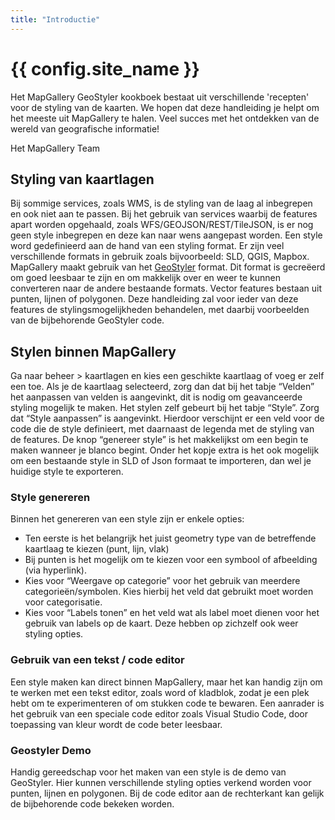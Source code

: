 ```yaml
---
title: "Introductie"
---
```


# {{ config.site_name }}

Het MapGallery GeoStyler kookboek bestaat uit verschillende 'recepten' voor de styling van de kaarten. We hopen dat deze handleiding je helpt om het meeste uit MapGallery te halen. Veel succes met het ontdekken van de wereld van geografische informatie!

Het MapGallery Team

Styling van kaartlagen
---
Bij sommige services, zoals WMS, is de styling van de laag al inbegrepen en ook niet aan te passen.
Bij het gebruik van services waarbij de features apart worden opgehaald, zoals WFS/GEOJSON/REST/TileJSON, is er nog geen style inbegrepen en deze kan naar wens aangepast worden. 
Een style word gedefinieerd aan de hand van een styling format. Er zijn veel verschillende formats in gebruik zoals bijvoorbeeld: SLD, QGIS, Mapbox. MapGallery maakt gebruik van het [GeoStyler](https://geostyler.org/) format. Dit format is gecreëerd om goed leesbaar te zijn en om makkelijk over en weer te kunnen converteren naar de andere bestaande formats. 
Vector features bestaan uit punten, lijnen of polygonen. Deze handleiding zal voor ieder van deze features de stylingsmogelijkheden behandelen, met daarbij voorbeelden van de bijbehorende GeoStyler code.  


Stylen binnen MapGallery
---
Ga naar beheer > kaartlagen en kies een geschikte kaartlaag of voeg er zelf een toe. Als je de kaartlaag selecteerd, zorg dan dat bij het tabje “Velden” het aanpassen van velden is aangevinkt, dit is nodig om geavanceerde styling mogelijk te maken. 
Het stylen zelf gebeurt bij het tabje “Style”. Zorg dat “Style aanpassen” is aangevinkt. 
Hierdoor verschijnt er een veld voor de code die de style definieert, met daarnaast de legenda met de styling van de features. 
De knop “genereer style” is het makkelijkst om een begin te maken wanneer je blanco begint. 
Onder het kopje extra is het ook mogelijk om een bestaande style in SLD of Json formaat te importeren, dan wel je huidige style te exporteren.

### Style genereren

Binnen het genereren van een style zijn er enkele opties:

-   Ten eerste is het belangrijk het juist geometry type van de betreffende kaartlaag te kiezen (punt, lijn, vlak)
-	Bij punten is het mogelijk om te kiezen voor een symbool of afbeelding (via hyperlink).
-	Kies voor “Weergave op categorie” voor het gebruik van meerdere categorieën/symbolen. Kies hierbij het veld dat gebruikt moet worden voor categorisatie.
-	Kies voor “Labels tonen” en het veld wat als label moet dienen voor het gebruik van labels op de kaart. Deze hebben op zichzelf ook weer styling opties. 

### Gebruik van een tekst / code editor

Een style maken kan direct binnen MapGallery, maar het kan handig zijn om te werken met een tekst editor, zoals word of kladblok, zodat je een plek hebt om te experimenteren of om stukken code te bewaren. Een aanrader is het gebruik van een speciale code editor zoals Visual Studio Code, door toepassing van kleur wordt de code beter leesbaar.

### Geostyler Demo 

Handig gereedschap voor het maken van een style is de demo van GeoStyler. Hier kunnen verschillende styling opties verkend worden voor punten, lijnen en polygonen. Bij de code editor aan de rechterkant kan gelijk de bijbehorende code bekeken worden.
